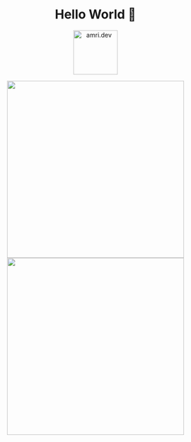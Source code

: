 <h1 align="center">Hello World 🍉</h1>

<p align="center">
<a href="https://amri.dev" target="_blank" title="amri.dev">
  <img src="https://amri.dev/images/button-dark.png" alt="amri.dev" width="100">
</a>
</p>

<p align="center">
  <img src = "https://github-readme-stats.vercel.app/api?username=AmriArshad&show_icons=true&theme=bear&hide_border=true" width = 400>
  <img src = "https://github-readme-streak-stats.herokuapp.com?user=AmriArshad&theme=bear&hide_border=true" width = 400>
</p>
